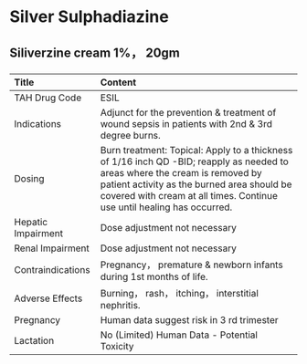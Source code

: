 # Silver Sulphadiazine

## Siliverzine cream 1%， 20gm

##### 

| Title              | Content                                                                                                                                                                                                                                              |
|:-------------------|:-----------------------------------------------------------------------------------------------------------------------------------------------------------------------------------------------------------------------------------------------------|
| TAH Drug Code      | ESIL                                                                                                                                                                                                                                                 |
| Indications        | Adjunct for the prevention & treatment of wound sepsis in patients with 2nd & 3rd degree burns.                                                                                                                                                      |
| Dosing             | Burn treatment: Topical: Apply to a thickness of 1/16 inch QD -BID; reapply as needed to areas where the cream is removed by patient activity as the burned area should be covered with cream at all times. Continue use until healing has occurred. |
| Hepatic Impairment | Dose adjustment not necessary                                                                                                                                                                                                                        |
| Renal Impairment   | Dose adjustment not necessary                                                                                                                                                                                                                        |
| Contraindications  | Pregnancy， premature & newborn infants during 1st months of life.                                                                                                                                                                                   |
| Adverse Effects    | Burning， rash， itching， interstitial nephritis.                                                                                                                                                                                                   |
| Pregnancy          | Human data suggest risk in 3 rd trimester                                                                                                                                                                                                            |
| Lactation          | No (Limited) Human Data - Potential Toxicity                                                                                                                                                                                                         |

